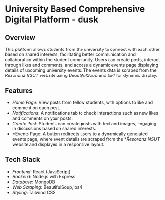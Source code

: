 <!-- # React + Vite

This template provides a minimal setup to get React working in Vite with HMR and some ESLint rules.

Currently, two official plugins are available:

- [@vitejs/plugin-react](https://github.com/vitejs/vite-plugin-react/blob/main/packages/plugin-react/README.md) uses [Babel](https://babeljs.io/) for Fast Refresh
- [@vitejs/plugin-react-swc](https://github.com/vitejs/vite-plugin-react-swc) uses [SWC](https://swc.rs/) for Fast Refresh -->

# University Based Comprehensive Digital Platform - dusk

## Overview
This platform allows students from the university to connect with each other based on shared interests, facilitating better communication and collaboration within the student community. Users can create posts, interact through likes and comments, and access a dynamic events page displaying details of upcoming university events. The events data is scraped from the *Resonanz NSUT* website using *BeautifulSoup* and *bs4* for dynamic display.

## Features
- *Home Page*: View posts from fellow students, with options to like and comment on each post.
- *Notifications*: A notifications tab to check interactions such as new likes and comments on your posts.
- *Create Post*: Students can create posts with text and images, engaging in discussions based on shared interests.
- *Events Page: A button redirects users to a dynamically generated events page, where event details are scraped from the **Resonanz NSUT* website and displayed in a responsive layout.

## Tech Stack
- *Frontend*: React (JavaScript)
- *Backend*: Node.js with Express
- *Database*: MongoDB
- *Web Scraping*: BeautifulSoup, bs4
- *Styling*: Tailwind CSS
